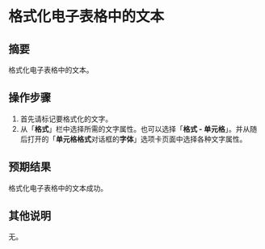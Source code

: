 # 格式化电子表格中的文本

## 摘要

格式化电子表格中的文本。

## 操作步骤

1. 首先请标记要格式化的文字。
2. 从「**格式**」栏中选择所需的文字属性。也可以选择「**格式 - 单元格**」。并从随后打开的「**单元格格式**对话框的**字体**」选项卡页面中选择各种文字属性。

## 预期结果

格式化电子表格中的文本成功。

## 其他说明

无。
